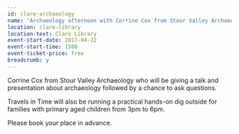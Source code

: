 ```yaml
---
id: clare-archaeology
name: "Archaeology afternoon with Corrine Cox from Stour Valley Archaeology"
location: clare-library
location-text: Clare Library
event-start-date: 2017-04-22
event-start-time: 1500
event-ticket-price: free
breadcrumb: y
---
```


Corrine Cox from Stour Valley Archaeology who will be giving a talk and presentation about archaeology followed by a chance to ask questions.

Travels in Time will also be running a practical hands-on dig outside for families with primary aged children from 3pm to 6pm.

Please book your place in advance.
